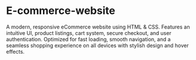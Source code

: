 # E-commerce-website
A modern, responsive eCommerce website using HTML &amp; CSS. Features an intuitive UI, product listings, cart system, secure checkout, and user authentication. Optimized for fast loading, smooth navigation, and a seamless shopping experience on all devices with stylish design and hover effects.
